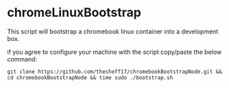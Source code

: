 # chromeLinuxBootstrap
This script will bootstrap a chromebook linux container into a development box.

if you agree to configure your machine with the script copy/paste the below command:
```
git clone https://github.com/thesheff17/chromebookBootstrapNode.git && cd chromebookBootstrapNode && time sudo ./bootstrap.sh
```



